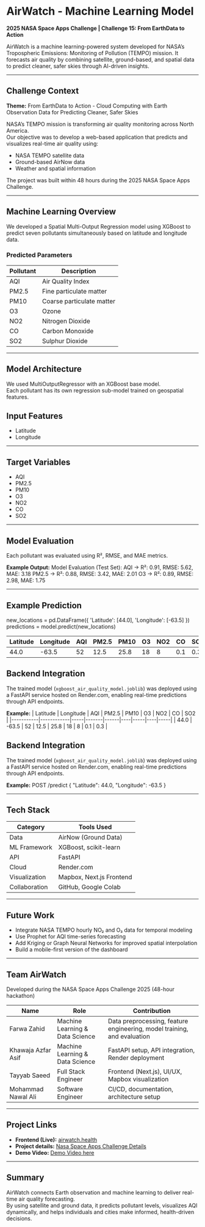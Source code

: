 # AirWatch - Machine Learning Model  
**2025 NASA Space Apps Challenge | Challenge 15: From EarthData to Action**

AirWatch is a machine learning-powered system developed for NASA’s Tropospheric Emissions: Monitoring of Pollution (TEMPO) mission. It forecasts air quality by combining satellite, ground-based, and spatial data to predict cleaner, safer skies through AI-driven insights.

---

## Challenge Context  
**Theme:** From EarthData to Action - Cloud Computing with Earth Observation Data for Predicting Cleaner, Safer Skies  

NASA’s TEMPO mission is transforming air quality monitoring across North America.  
Our objective was to develop a web-based application that predicts and visualizes real-time air quality using:  
- NASA TEMPO satellite data  
- Ground-based AirNow data  
- Weather and spatial information  

The project was built within 48 hours during the 2025 NASA Space Apps Challenge.

---

## Machine Learning Overview  
We developed a Spatial Multi-Output Regression model using XGBoost to predict seven pollutants simultaneously based on latitude and longitude data.

### Predicted Parameters  
| Pollutant | Description |
|------------|--------------|
| AQI | Air Quality Index |
| PM2.5 | Fine particulate matter |
| PM10 | Coarse particulate matter |
| O3 | Ozone |
| NO2 | Nitrogen Dioxide |
| CO | Carbon Monoxide |
| SO2 | Sulphur Dioxide |

---

## Model Architecture  

We used MultiOutputRegressor with an XGBoost base model.  
Each pollutant has its own regression sub-model trained on geospatial features.

## Input Features

- Latitude  
- Longitude  

---

## Target Variables

- AQI  
- PM2.5  
- PM10  
- O3  
- NO2  
- CO  
- SO2  

---

## Model Evaluation

Each pollutant was evaluated using R², RMSE, and MAE metrics.

**Example Output:**
Model Evaluation (Test Set):
AQI -> R²: 0.91, RMSE: 5.62, MAE: 3.18
PM2.5 -> R²: 0.88, RMSE: 3.42, MAE: 2.01
O3 -> R²: 0.89, RMSE: 2.98, MAE: 1.75


---

## Example Prediction
new_locations = pd.DataFrame({
    'Latitude': [44.0],
    'Longitude': [-63.5]
})
predictions = model.predict(new_locations)


| Latitude | Longitude | AQI | PM2.5 | PM10 | O3 | NO2 | CO | SO2 |
|-----------|------------|-----|-------|------|----|-----|----|-----|
| 44.0 | -63.5 | 52 | 12.5 | 25.8 | 18 | 8 | 0.1 | 0.3 |

## Backend Integration

The trained model (`xgboost_air_quality_model.joblib`) was deployed using a FastAPI service hosted on Render.com, enabling real-time predictions through API endpoints.

**Example:**
| Latitude | Longitude | AQI | PM2.5 | PM10 | O3 | NO2 | CO | SO2 |
|-----------|------------|-----|-------|------|----|-----|----|-----|
| 44.0 | -63.5 | 52 | 12.5 | 25.8 | 18 | 8 | 0.1 | 0.3 |

## Backend Integration

The trained model (`xgboost_air_quality_model.joblib`) was deployed using a FastAPI service hosted on Render.com, enabling real-time predictions through API endpoints.

**Example:**
POST /predict
{
  "Latitude": 44.0,
  "Longitude": -63.5
}


---

## Tech Stack

| Category | Tools Used |
|-----------|-------------|
| Data | AirNow (Ground Data) |
| ML Framework | XGBoost, scikit-learn |
| API | FastAPI |
| Cloud | Render.com |
| Visualization | Mapbox, Next.js Frontend |
| Collaboration | GitHub, Google Colab |

---

## Future Work

- Integrate NASA TEMPO hourly NO₂ and O₃ data for temporal modeling  
- Use Prophet for AQI time-series forecasting  
- Add Kriging or Graph Neural Networks for improved spatial interpolation  
- Build a mobile-first version of the dashboard  

---

## Team AirWatch

Developed during the NASA Space Apps Challenge 2025 (48-hour hackathon)

| Name | Role | Contribution |
|------|------|---------------|
| Farwa Zahid | Machine Learning & Data Science | Data preprocessing, feature engineering, model training, and evaluation |
| Khawaja Azfar Asif | Machine Learning & Data Science | FastAPI setup, API integration, Render deployment |
| Tayyab Saeed | Full Stack Engineer | Frontend (Next.js), UI/UX, Mapbox visualization |
| Mohammad Nawal Ali | Software Engineer | CI/CD, documentation, architecture setup |

---

## Project Links

- **Frontend (Live):** [airwatch.health](https://www.airwatch.health/)  
- **Project details:** [Nasa Space Apps Challenge Details](https://www.spaceappschallenge.org/2025/find-a-team/thunders/?tab=project0)
- **Demo Video:** [Demo Video here](https://drive.google.com/file/d/1wenIBjF6wWF6EAM3gaUe4VN70b1P4hv4/view?usp=sharing)

---

## Summary

AirWatch connects Earth observation and machine learning to deliver real-time air quality forecasting.  
By using satellite and ground data, it predicts pollutant levels, visualizes AQI dynamically, and helps individuals and cities make informed, health-driven decisions.


